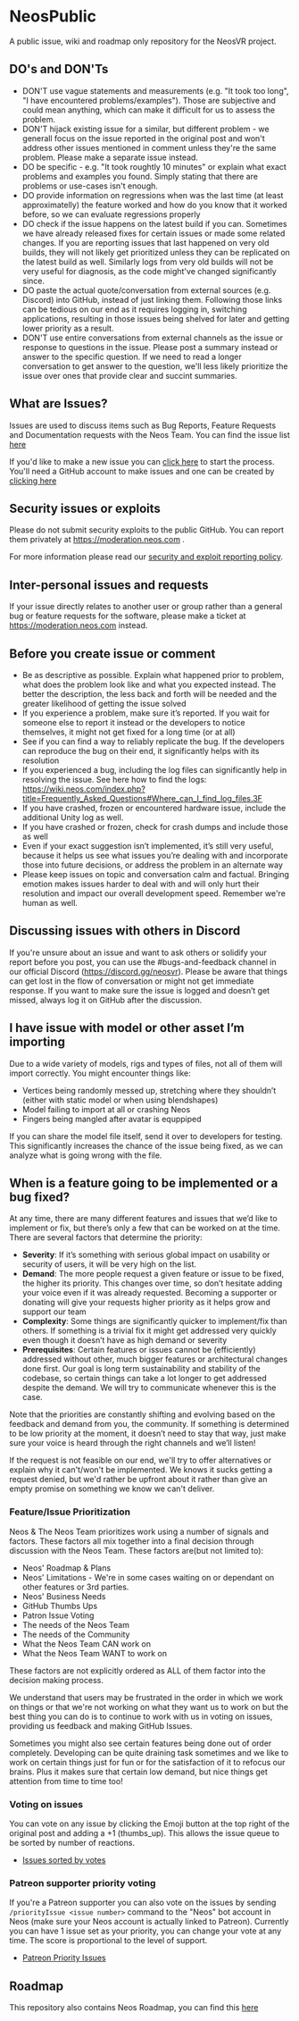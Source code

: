 # NeosPublic
A public issue, wiki and roadmap only repository for the NeosVR project.

## DO's and DON'Ts
- DON'T use vague statements and measurements (e.g. "It took too long", "I have encountered problems/examples"). Those are subjective and could mean anything, which can make it difficult for us to assess the problem.
- DON'T hijack existing issue for a similar, but different problem - we generall focus on the issue reported in the original post and won't address other issues mentioned in comment unless they're the same problem. Please make a separate issue instead.
- DO be specific - e.g. "It took roughtly 10 minutes" or explain what exact problems and examples you found. Simply stating that there are problems or use-cases isn't enough.
- DO provide information on regressions when was the last time (at least approximatelly) the feature worked and how do you know that it worked before, so we can evaluate regressions properly
- DO check if the issue happens on the latest build if you can. Sometimes we have already released fixes for certain issues or made some related changes. If you are reporting issues that last happened on very old builds, they will not likely get prioritized unless they can be replicated on the latest build as well. Similarly logs from very old builds will not be very useful for diagnosis, as the code might've changed significantly since.
- DO paste the actual quote/conversation from external sources (e.g. Discord) into GitHub, instead of just linking them. Following those links can be tedious on our end as it requires logging in, switching applications, resulting in those issues being shelved for later and getting lower priority as a result.
- DON'T use entire conversations from external channels as the issue or response to questions in the issue. Please post a summary instead or answer to the specific question. If we need to read a longer conversation to get answer to the question, we'll less likely prioritize the issue over ones that provide clear and succint summaries.

## What are Issues?
Issues are used to discuss items such as Bug Reports, Feature Requests and Documentation requests with the Neos Team. You can find the issue list [here](https://github.com/Neos-Metaverse/NeosPublic/issues)

If you'd like to make a new issue you can [click here](https://github.com/Neos-Metaverse/NeosPublic/issues/new/choose) to start the process. You'll need a GitHub account to make issues and one can be created by [clicking here](https://github.com/join)

## Security issues or exploits
Please do not submit security exploits to the public GitHub. You can report them privately at https://moderation.neos.com .

For more information please read our [security and exploit reporting policy](./.github/SECURITY.md).

## Inter-personal issues and requests
If your issue directly relates to another user or group rather than a general bug or feature requests for the software, please make a ticket at https://moderation.neos.com instead.

## Before you create issue or comment
- Be as descriptive as possible. Explain what happened prior to problem, what does the problem look like and what you expected instead. The better the description, the less back and forth will be needed and the greater likelihood of getting the issue solved
- If you experience a problem, make sure it’s reported. If you wait for someone else to report it instead or the developers to notice themselves, it might not get fixed for a long time (or at all)
- See if you can find a way to reliably replicate the bug. If the developers can reproduce the bug on their end, it significantly helps with its resolution
- If you experienced a bug, including the log files can significantly help in resolving the issue. See here how to find the logs: https://wiki.neos.com/index.php?title=Frequently_Asked_Questions#Where_can_I_find_log_files.3F
- If you have crashed, frozen or encountered hardware issue, include the additional Unity log as well.
- If you have crashed or frozen, check for crash dumps and include those as well
- Even if your exact suggestion isn’t implemented, it’s still very useful, because it helps us see what issues you’re dealing with and incorporate those into future decisions, or address the problem in an alternate way
- Please keep issues on topic and conversation calm and factual. Bringing emotion makes issues harder to deal with and will only hurt their resolution and impact our overall development speed. Remember we're human as well.

## Discussing issues with others in Discord
If you're unsure about an issue and want to ask others or solidify your report before you post, you can use the #bugs-and-feedback channel in our official Discord (https://discord.gg/neosvr). Please be aware that things can get lost in the flow of conversation or might not get immediate response. If you want to make sure the issue is logged and doesn’t get missed, always log it on GitHub after the discussion.

## I have issue with model or other asset I’m importing
Due to a wide variety of models, rigs and types of files, not all of them will import correctly. You might encounter things like:
- Vertices being randomly messed up, stretching where they shouldn’t (either with static model or when using blendshapes)
- Model failing to import at all or crashing Neos
- Fingers being mangled after avatar is equppiped

If you can share the model file itself, send it over to developers for testing. This significantly increases the chance of the issue being fixed, as we can analyze what is going wrong with the file.

## When is a feature going to be implemented or a bug fixed?
At any time, there are many different features and issues that we’d like to implement or fix, but there’s only a few that can be worked on at the time. There are several factors that determine the priority:
- **Severity**: If it’s something with serious global impact on usability or security of users, it will be very high on the list.
- **Demand**: The more people request a given feature or issue to be fixed, the higher its priority. This changes over time, so don’t hesitate adding your voice even if it was already requested. Becoming a supporter or donating will give your requests higher priority as it helps grow and support our team
- **Complexity**: Some things are significantly quicker to implement/fix than others. If something is a trivial fix it might get addressed very quickly even though it doesn’t have as high demand or severity
- **Prerequisites**: Certain features or issues cannot be (efficiently) addressed without other, much bigger features or architectural changes done first. Our goal is long term sustainability and stability of the codebase, so certain things can take a lot longer to get addressed despite the demand. We will try to communicate whenever this is the case.

Note that the priorities are constantly shifting and evolving based on the feedback and demand from you, the community. If something is determined to be low priority at the moment, it doesn’t need to stay that way, just make sure your voice is heard through the right channels and we’ll listen!

If the request is not feasible on our end, we'll try to offer alternatives or explain why it can't/won't be implemented. We knows it sucks getting a request denied, but we'd rather be upfront about it rather than give an empty promise on something we know we can't deliver.

### Feature/Issue Prioritization

Neos & The Neos Team prioritizes work using a number of signals and factors. These factors all mix together into a final decision through discussion with the Neos Team. These factors are(but not limited to):
- Neos' Roadmap & Plans
- Neos' Limitations - We're in some cases waiting on or dependant on other features or 3rd parties.
- Neos' Business Needs
- GitHub Thumbs Ups
- Patron Issue Voting
- The needs of the Neos Team
- The needs of the Community
- What the Neos Team CAN work on
- What the Neos Team WANT to work on

These factors are not explicitly ordered as ALL of them factor into the decision making process.  

We understand that users may be frustrated in the order in which we work on things or that we're not working on what they want us to work on but the best thing you can do is to continue to work with us in voting on issues, providing us feedback and making GitHub Issues.

Sometimes you might also see certain features being done out of order completely. Developing can be quite draining task sometimes and we like to work on certain things just for fun or for the satisfaction of it to refocus our brains. Plus it makes sure that certain low demand, but nice things get attention from time to time too!

### Voting on issues
You can vote on any issue by clicking the Emoji button at the top right of the original post and adding a +1 (thumbs_up). This allows the issue queue to be sorted by number of reactions.
- [Issues sorted by votes](https://github.com/Neos-Metaverse/NeosPublic/issues?q=is%3Aissue+is%3Aopen+sort%3Areactions-%2B1-desc)

### Patreon supporter priority voting
If you're a Patreon supporter you can also vote on the issues by sending `/priorityIssue <issue number>` command to the "Neos" bot account in Neos (make sure your Neos account is actually linked to Patreon). Currently you can have 1 issue set as your priority, you can change your vote at any time. The score is proportional to the level of support.
- [Patreon Priority Issues](https://api.neos.com/api/stats/priorityIssues)

## Roadmap

This repository also contains Neos Roadmap, you can find this [here](https://github.com/Neos-Metaverse/NeosPublic/projects/1)

